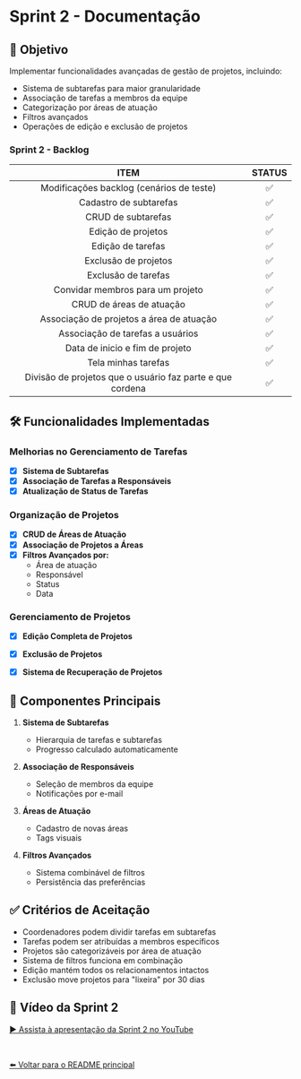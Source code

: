 # Sprint 2 - Documentação

## 📌 Objetivo
Implementar funcionalidades avançadas de gestão de projetos, incluindo:
- Sistema de subtarefas para maior granularidade
- Associação de tarefas a membros da equipe
- Categorização por áreas de atuação
- Filtros avançados
- Operações de edição e exclusão de projetos

### Sprint 2 - Backlog

| ITEM   | STATUS |
| :----: | :----: |
|Modificações backlog (cenários de teste)| :white_check_mark: |
|Cadastro de subtarefas| :white_check_mark: |
|CRUD de subtarefas|:white_check_mark: |
|Edição de projetos|:white_check_mark: |
|Edição de tarefas|:white_check_mark: |
|Exclusão de projetos|:white_check_mark: |
|Exclusão de tarefas|:white_check_mark: |
|Convidar membros para um projeto| :white_check_mark:|
|CRUD de áreas de atuação|:white_check_mark: |
|Associação de projetos a área de atuação| :white_check_mark:|
|Associação de tarefas a usuários|:white_check_mark: |
|Data de inicio e fim de projeto |:white_check_mark: |
|Tela minhas tarefas |:white_check_mark: |
|Divisão de projetos que o usuário faz parte e que cordena |:white_check_mark: |

## 🛠️ Funcionalidades Implementadas

### Melhorias no Gerenciamento de Tarefas
- [x] **Sistema de Subtarefas**
- [x] **Associação de Tarefas a Responsáveis**
- [x] **Atualização de Status de Tarefas**

### Organização de Projetos
- [x] **CRUD de Áreas de Atuação**
- [x] **Associação de Projetos a Áreas**
- [x] **Filtros Avançados por:**
  - Área de atuação
  - Responsável
  - Status
  - Data

### Gerenciamento de Projetos
- [x] **Edição Completa de Projetos**
- [x] **Exclusão de Projetos**
- [x] **Sistema de Recuperação de Projetos**


## 🧩 Componentes Principais
1. **Sistema de Subtarefas**
   - Hierarquia de tarefas e subtarefas
   - Progresso calculado automaticamente

2. **Associação de Responsáveis**
   - Seleção de membros da equipe
   - Notificações por e-mail

3. **Áreas de Atuação**
   - Cadastro de novas áreas
   - Tags visuais

4. **Filtros Avançados**
   - Sistema combinável de filtros
   - Persistência das preferências

## ✅ Critérios de Aceitação
- Coordenadores podem dividir tarefas em subtarefas
- Tarefas podem ser atribuídas a membros específicos
- Projetos são categorizáveis por área de atuação
- Sistema de filtros funciona em combinação
- Edição mantém todos os relacionamentos intactos
- Exclusão move projetos para "lixeira" por 30 dias

## 🎥 Vídeo da Sprint 2

[▶️ Assista à apresentação da Sprint 2 no YouTube](https://youtu.be/x6j2FWqZLiA)


<br>

[⬅️ Voltar para o README principal](../README.md)

